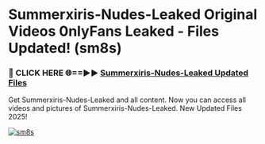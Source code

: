 # Summerxiris-Nudes-Leaked Original Videos 0nlyFans Leaked - Files Updated! (sm8s)

<h3>🔴 CLICK HERE 🌐==►► <a href="https://tinyurl.com/yc6ubb5a" rel="nofollow">Summerxiris-Nudes-Leaked Updated Files</a></h3>

Get Summerxiris-Nudes-Leaked and all content. Now you can access all videos and pictures of Summerxiris-Nudes-Leaked. New Updated Files 2025!

[![sm8s](https://i.imgur.com/7eu0CRL.gif)](https://tinyurl.com/yc6ubb5a)
